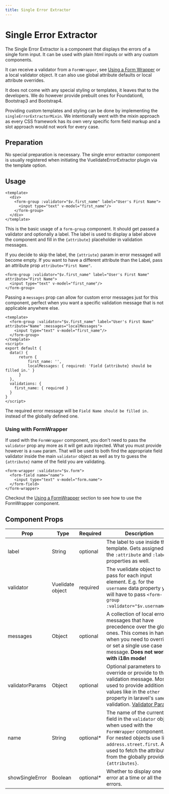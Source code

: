 ```yaml
---
title: Single Error Extractor
---
```


# Single Error Extractor
The Single Error Extractor is a component that displays the errors of a single form input. It can be used with plain html inputs or with any custom components.

It can receive a validator from a `FormWrapper`, see [Using a Form Wrapper](form_wrapper.md) or a local validator object. It can also use global attribute defaults or local attribute overrides. 

It does not come with any special styling or templates, it leaves that to the developers. We do however provide prebuilt ones for Foundation6, Bootstrap3 and Bootstrap4.

Providing custom templates and styling can be done by implementing the `singleErrorExtractorMixin`. We intentionally went with the mixin approach as every CSS framework has its own very specific form field markup and a slot approach would not work for every case.

## Preparation
No special preparation is necessary. The single error extractor component is usually registered when initiating the VuelidateErrorExtractor plugin via the template option.

## Usage
```vue
<template>
  <div>
    <form-group :validator="$v.first_name" label="User's First Name">
      <input type="text" v-model="first_name"/>
    </form-group>
  </div>
</template>
```

This is the basic usage of a `form-group` component. It should get passed a validator and optionally a label. The label is used to display a label above the component and fill in the `{attribute}` placeholder in validation messages.

If you decide to skip the label, the `{attriute}` param in error messaged will become empty. If you want to have a different attribute than the Label, pass an attribute prop `attribute="First Name"`. 

```vue
<form-group :validator="$v.first_name" label="User's First Name" attribute="First Name">
  <input type="text" v-model="first_name"/>
</form-group>
```

Passing a `messages` prop can allow for custom error messages just for this component, perfect when you want a specific validation message that is not applicable anywhere else.

```vue
<template>
  <form-group :validator="$v.first_name" label="User's First Name" attribute="Name" :messages="localMessages">
    <input type="text" v-model="first_name"/>
  </form-group>
</template>
<script>
export default {
  data() {
      return {
          first_name: '',
          localMessages: { required: 'Field {attribute} should be filled in.' }
      }
  },
  validations: {
    first_name: { required }
  }
}
</script>
```


The required error message will be `Field Name should be filled in.` instead of the globally defined one.

### Using with FormWrapper
If used with the `FormWrapper` component, you don't need to pass the `validator` prop any more as it will get auto injected. What you must provide however is a `name` param.
That will be used to both find the appropriate field validator inside the main `validator` object as well as try to guess the `{attribute}` name of the field you are validating.

```vue
<form-wrapper :validator="$v.form">
  <form-field name="name">
    <input type="text" v-model="form.name">
  </form-field>
</form-wrapper>
```
Checkout the [Using a FormWrapper](form_wrapper.md) section to see how to use the FormWrapper component.

## Component Props

| Prop            | Type             | Required  | Description                                                                                                                                                                                                                         |
| --------------- | ---------------- | --------  | ----------------------------------------------------------------------------------------------------------------------------------------------------------------------------------------------------------------------------------- |
| label           | String           | optional  | The label to use inside the template. Gets assigned to the `:attribute` and `:label` properties as well.                                                                                                                            |
| validator       | Vuelidate object | required  | The vuelidate object to pass for each input element. E.g. for the `username` data property you will have to pass `<form-group :validator="$v.username">`.                                                                           |
| messages        | Object           | optional  | A collection of local error messages that have precedence over the global ones. This comes in handy when you need to override or set a single use case message. **Does not work with i18n mode!**                                   |
| validatorParams | Object           | optional  | Optional parameters to override or provide to the validation message. Mostly used to provide additional values like in the `other` property in laravel's `same` validation. [Validator Params](./advanced.md#validator-params)      |
| name            | String           | optional* | The name of the current field in the `validator` object when used with the `FormWrapper` component. For nested objects use like `address.street.first`. Also used to fetch the attribute from the globally provided `{attributes}`. |
| showSingleError | Boolean          | optional* | Whether to display one error at a time or all the errors.                                                                                                                                                                           |
